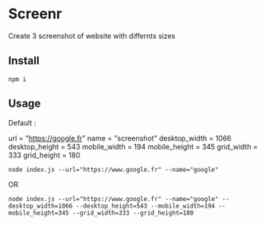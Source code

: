 # Screenr

Create 3 screenshot of website with differnts sizes

## Install

```npm i```

## Usage

Default :

url = "https://google.fr"
name = "screenshot"
desktop_width = 1066
desktop_height = 543
mobile_width = 194
mobile_height = 345
grid_width = 333
grid_height = 180

```node index.js --url="https://www.google.fr" --name="google"```

OR

```node index.js --url="https://www.google.fr" --name="google" --desktop_width=1066 --desktop_height=543 --mobile_width=194 --mobile_height=345 --grid_width=333 --grid_height=180```
